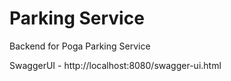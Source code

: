 # Parking Service

Backend for Poga Parking Service

SwaggerUI - http://localhost:8080/swagger-ui.html